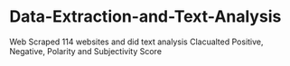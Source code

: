 # Data-Extraction-and-Text-Analysis

Web Scraped 114 websites and did text analysis 
Clacualted Positive, Negative, Polarity and Subjectivity Score
